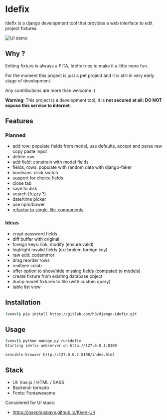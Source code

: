 # Idefix

Idefix is a django development tool that provides a web interface to edit project fixtures.

![UI demo](http://i.imgur.com/LAWpi2p.png "First semi-working draft of the UI")

## Why ?

Editing fixture is always a PITA, Idefix tries to make it a little more fun.

For the moment this project is just a pet project and it is still in very early stage of development.

Any contributions are more than welcome :)

**Warning**: This project is a development tool, it is **not secured at all: DO NOT expose this service to internet**.

## Features

### Planned

 - add row: populate fields from model, use defaults, accept and parse raw copy paste input
 - delete row
 - add field: constrain with model fields
 - fields, rows: populate with random data with django-faker
 - booleans: click switch
 - support for choice fields
 - close tab
 - save to disk
 - search (fuzzy ?)
 - date/time picker
 - use npm/bower
 - [refactor to single-file-components](https://vuejs.org/v2/guide/single-file-components.html)

### Ideas

 - crypt password fields
 - diff buffer with original
 - foreign keys: link, modify (ensure valid)
 - highlight invalid fields (ex: broken foreign key)
 - raw edit: codemirror
 - drag reorder rows
 - realtime colab
 - offer option to show/hide missing fields (compated to models)
 - create fixture from existing database object
 - dump model fixtures to file (with custom query)
 - table list view

## Installation

```sh
(venv)$ pip install https://gitlab.com/h3/django-idefix.git
```

## Usage

```sh
(venv)$ python manage.py runidefix
Starting idefix webserver on http://127.0.0.1:8100
```

```sh
sensible-browser http://127.0.0.1:8100/index.html
```


## Stack

 - UI: Vue.js / HTML / SASS
 - Backend: tornado
 - Fonts: Fontawesome


Considered for UI stack:

 - https://josephuspaye.github.io/Keen-UI/
